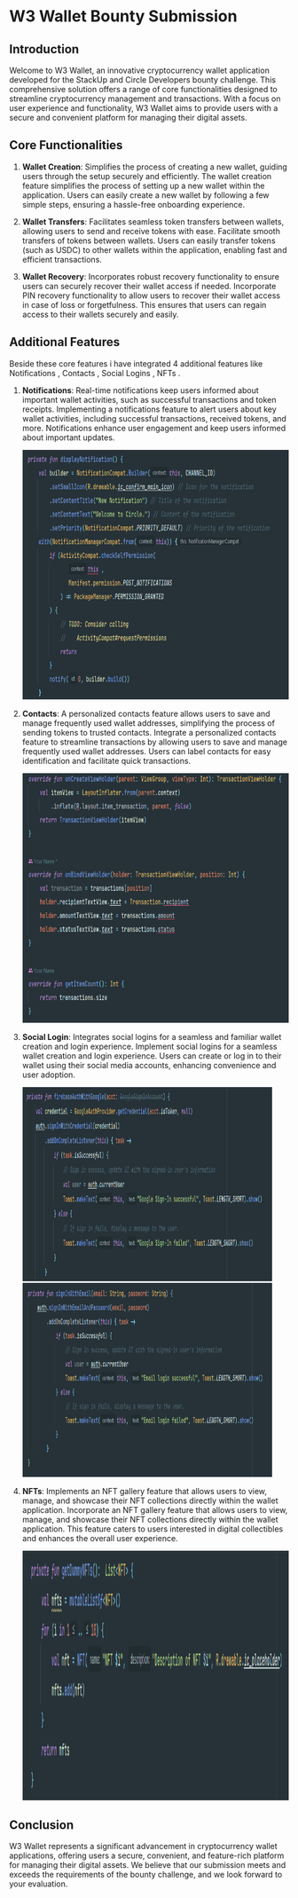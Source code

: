 # W3 Wallet Bounty Submission

## Introduction
Welcome to W3 Wallet, an innovative cryptocurrency wallet application developed for the StackUp and Circle Developers bounty challenge. This comprehensive solution offers a range of core functionalities designed to streamline cryptocurrency management and transactions. With a focus on user experience and functionality, W3 Wallet aims to provide users with a secure and convenient platform for managing their digital assets.

## Core Functionalities
1. **Wallet Creation**: Simplifies the process of creating a new wallet, guiding users through the setup securely and efficiently.
                        The wallet creation feature simplifies the process of setting up a new wallet within the application. Users 
                        can easily create a new wallet by following a few simple steps, ensuring a hassle-free onboarding experience.

3. **Wallet Transfers**: Facilitates seamless token transfers between wallets, allowing users to send and receive tokens with ease.
                         Facilitate smooth transfers of tokens between wallets. Users can easily transfer tokens (such as USDC) to 
                         other wallets within the application, enabling fast and efficient transactions.
   
5. **Wallet Recovery**: Incorporates robust recovery functionality to ensure users can securely recover their wallet access if 
                        needed. Incorporate PIN recovery functionality to allow users to recover their wallet access in case of loss 
                        or forgetfulness. This ensures that users can regain access to their wallets securely and easily.

## Additional Features
 Beside these core features i have integrated 4 additional features like Notifications , Contacts , Social Logins , NFTs .

1. **Notifications**: Real-time notifications keep users informed about important wallet activities, such as successful transactions and token receipts.  Implementing a notifications feature to alert users about key wallet activities, including successful transactions, received tokens, and more. Notifications enhance user engagement and keep users informed about important updates.
   
     <img src="./images/notification.png" alt="Notifications" width="550" height="450">

3. **Contacts**: A personalized contacts feature allows users to save and manage frequently used wallet addresses, simplifying the process of sending tokens to trusted contacts. Integrate a personalized contacts feature to streamline transactions by allowing users to save and manage frequently used wallet addresses. Users can label contacts for easy identification and facilitate quick transactions.
   
    <img src="./images/transcationsCode.png" alt="Notifications" width="550" height="450">

4. **Social Login**: Integrates social logins for a seamless and familiar wallet creation and login experience. Implement social logins for a seamless wallet creation and login experience. Users can create or log in to their wallet using their social media accounts, enhancing convenience and user adoption.
   
    <img src="./images/googleLogin.png" alt="Notifications" width="450" height="350">
    <img src="./images/emailLogin.png" alt="Notifications" width="450" height="350">

6. **NFTs**: Implements an NFT gallery feature that allows users to view, manage, and showcase their NFT collections directly within the wallet application. Incorporate an NFT gallery feature that allows users to view, manage, and showcase their NFT collections directly within the wallet application. This feature caters to users interested in digital collectibles and enhances the overall user experience.
   
   <img src="./images/nftDisplay.png" alt="Notifications" width="550" height="450">
   
## Conclusion
W3 Wallet represents a significant advancement in cryptocurrency wallet applications, offering users a secure, convenient, and feature-rich platform for managing their digital assets. We believe that our submission meets and exceeds the requirements of the bounty challenge, and we look forward to your evaluation.

